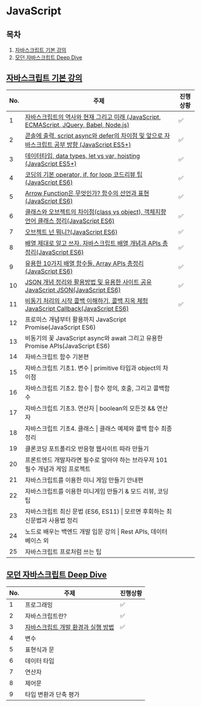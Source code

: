 # JavaScript

## 목차

1. [자바스크립트 기본 강의](#자바스크립트-기본-강의)
1. [모던 자바스크립트 Deep Dive](#모던_자바스크립트_Deep_Dive)



## [자바스크립트 기본 강의](JavaScript)

[자바스크립트 강의]: https://www.youtube.com/watch?v=wcsVjmHrUQg&amp;list=PLv2d7VI9OotTVOL4QmPfvJWPJvkmv6h-2

| No.  | 주제                                                         | 진행상황           |
| ---- | ------------------------------------------------------------ | ------------------ |
| 1    | [자바스크립트의 역사와 현재 그리고 미래 (JavaScript, ECMAScript, JQuery, Babel, Node.js)](JavaScript/1강-자바스크립트의-역사와-현재-그리고-미래.md) | :white_check_mark: |
| 2    | [콘솔에 출력, script async와 defer의 차이점 및 앞으로 자바스크립트 공부 방향 (JavaScript ES5+)](JavaScript/2강-콘솔에-출력-script-async와-defer의-차이점-및-앞으로-자바스크립트-공부-방향.md) | :white_check_mark: |
| 3    | [데이터타입, data types, let vs var, hoisting (JavaScript ES5+)](JavaScript/3강-데이터타입-data-types-let-vs-var-hoisting.md) | :white_check_mark: |
| 4    | [코딩의 기본 operator, if, for loop 코드리뷰 팁(JavaScript ES6)](JavaScript/4강-코딩의-기본-operator-if-for-loop-코드리뷰-팁.md) | :white_check_mark: |
| 5    | [Arrow Function은 무엇인가? 함수의 선언과 표현 (JavaScript ES6)](JavaScript/5강-Arrow-Function은-무엇인가-함수의-선언과-표현.md) | :white_check_mark: |
| 6    | [클래스와 오브젝트의 차이점(class vs object), 객체지향 언어 클래스 정리(JavaScript ES6)](JavaScript/6강-클래스와-오브젝트의-차이점-객체지향-언어-클래스-정리.md) | :white_check_mark: |
| 7    | [오브젝트 넌 뭐니?(JavaScript ES6)](JavaScript/7강-오브젝트-넌-뭐니.md) | :white_check_mark: |
| 8    | [배열 제대로 알고 쓰자. 자바스크립트 배열 개념과 APIs 총정리(JavaScript ES6)](JavaScript/8강-자바스크립트-배열-개념과-APIs-총정리.md) | :white_check_mark: |
| 9    | [유용한 10가지 배열 함수들. Array APIs 총정리(JavaScript ES6)](JavaScript/9강-유용한-10가지-배열-함수들.md) | :white_check_mark: |
| 10   | [JSON 개념 정리와 활용방법 및 유용한 사이트 공유 JavaScript JSON(JavaScript ES6)](JavaScript/10강-JSON-개념정리와-활용방법-및-유용한-사이트-공유.md) | :white_check_mark: |
| 11   | [비동기 처리의 시작 콜백 이해하기, 콜백 지옥 체험 JavaScript Callback(JavaScript ES6)](JavaScript/11강-비동기-처리의-시작-콜백-이해하기-콜백-지옥체험.md) | :white_check_mark: |
| 12   | 프로미스 개념부터 활용까지 JavaScript Promise(JavaScript ES6) |                    |
| 13   | 비동기의 꽃 JavaScript async와 await 그리고 유용한 Promise APIs(JavaScript ES6) |                    |
| 14   | 자바스크립트 함수 기본편                                     |                    |
| 15   | 자바스크립트 기초1. 변수 \| primitive 타입과 object의 차이점 |                    |
| 16   | 자바스크립트 기초2. 함수 \| 함수 정의, 호출, 그리고 콜백함수 |                    |
| 17   | 자바스크립트 기초3. 연산자 \| boolean의 모든것 && 연산자     |                    |
| 18   | 자바스크립트 기초4. 클래스 \| 클래스 예제와 콜백 함수 최종 정리 |                    |
| 19   | 클론코딩 포트폴리오 반응형 웹사이트 따라 만들기              |                    |
| 20   | 프론트엔드 개발자라면 필수로 알아야 하는 브라우저 101 필수 개념과 게임 프로젝트 |                    |
| 21   | 자바스크립트를 이용한 미니 게임 만들기 안내편                |                    |
| 22   | 자바스크립트를 이용한 미니게임 만들기 & 모드 리뷰, 코딩 팁   |                    |
| 23   | 자바스크립트 최신 문법 (ES6, ES11) \| 모르면 후회하는 최신문법과 사용법 정리 |                    |
| 24   | 노드로 배우는 백엔드 개발 입문 강의 \| Rest APIs, 데이터베이스 외 |                    |
| 25   | 자바스크립트 프로처럼 쓰는 팁                                |                    |





## [모던 자바스크립트 Deep Dive](DeepDive)

| No.  | 주제                                              | 진행상황           |
| ---- | ------------------------------------------------- | ------------------ |
| 1    | 프로그래밍                                        | :white_check_mark: |
| 2    | 자바스크립트란?                                   | :white_check_mark: |
| 3    | [자바스크립트 개발 환경과 실행 방법](DeepDive/03) | :white_check_mark: |
| 4    | 변수                                              |                    |
| 5    | 표현식과 문                                       |                    |
| 6    | 데이터 타입                                       |                    |
| 7    | 연산자                                            |                    |
| 8    | 제어문                                            |                    |
| 9    | 타입 변환과 단축 평가                             |                    |

